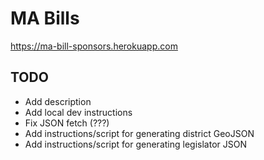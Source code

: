 # MA Bills

<https://ma-bill-sponsors.herokuapp.com>

## TODO

- Add description
- Add local dev instructions
- Fix JSON fetch (???)
- Add instructions/script for generating district GeoJSON
- Add instructions/script for generating legislator JSON

